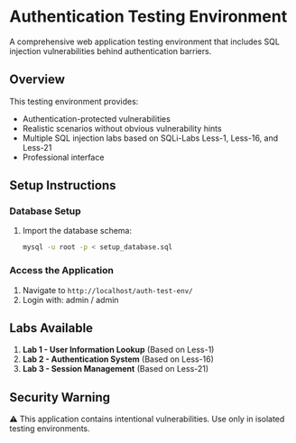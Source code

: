 # Authentication Testing Environment

A comprehensive web application testing environment that includes SQL injection vulnerabilities behind authentication barriers.

## Overview

This testing environment provides:
- Authentication-protected vulnerabilities
- Realistic scenarios without obvious vulnerability hints
- Multiple SQL injection labs based on SQLi-Labs Less-1, Less-16, and Less-21
- Professional interface

## Setup Instructions

### Database Setup
1. Import the database schema:
   ```bash
   mysql -u root -p < setup_database.sql
   ```

### Access the Application
1. Navigate to `http://localhost/auth-test-env/`
2. Login with: admin / admin

## Labs Available

1. **Lab 1 - User Information Lookup** (Based on Less-1)
2. **Lab 2 - Authentication System** (Based on Less-16)  
3. **Lab 3 - Session Management** (Based on Less-21)

## Security Warning

⚠️ This application contains intentional vulnerabilities. Use only in isolated testing environments. 